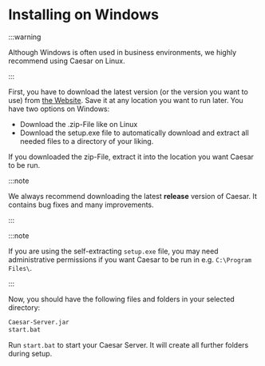 # Installing on Windows
:::warning

Although Windows is often used in business environments, we highly recommend using Caesar on Linux.

:::

First, you have to download the latest version (or the version you want to use) from [the Website](https://caesarnet.cloud/downloads). Save it at any location you want to run later. You have two options on Windows:
- Download the .zip-File like on Linux
- Download the setup.exe file to automatically download and extract all needed files to a directory of your liking.

If you downloaded the zip-File, extract it into the location you want Caesar to be run.

:::note

We always recommend downloading the latest **release** version of Caesar. It contains bug fixes and many improvements.

:::

:::note

If you are using the self-extracting `setup.exe` file, you may need administrative permissions if you want Caesar to be run in e.g. `C:\Program Files\`.

:::

Now, you should have the following files and folders in your selected directory:
```bash
Caesar-Server.jar
start.bat
```

Run ``start.bat`` to start your Caesar Server. It will create all further folders during setup.